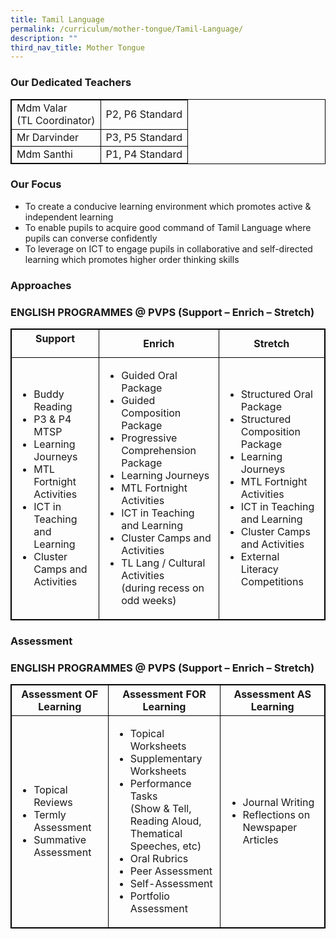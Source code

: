 ```yaml
---
title: Tamil Language
permalink: /curriculum/mother-tongue/Tamil-Language/
description: ""
third_nav_title: Mother Tongue
---
```

### Our Dedicated Teachers
 
<table style="width:100%">

  <tr>
    <td>Mdm Valar<br>(TL Coordinator)</td>
    <td>P2, P6 Standard</td>
  </tr>
  <tr>
    <td>Mr Darvinder</td>
    <td>P3, P5 Standard</td>
  </tr>
  <tr>
    <td>Mdm Santhi</td>
    <td>P1, P4 Standard</td>
  </tr>
</table>

### Our Focus
<ul>
<li>To create a conducive learning environment which promotes active & independent learning</li>
<li>To enable pupils to acquire good command of Tamil Language where pupils can converse confidently</li>
<li>To leverage on ICT to engage pupils in collaborative and self-directed learning which promotes higher order thinking skills</li>
</ul>

### Approaches

<style>
table, th, td {
  border:1px solid black;
}
</style>

<h3>ENGLISH PROGRAMMES @ PVPS (Support – Enrich – Stretch)</h3>

<table style="width:100%">
  <tr>
		<th>Support</p></th>
		<th>Enrich</span></th>
    <th>Stretch</th>
  </tr>
  <tr>
    <td><ul>
    <li>Buddy Reading</li>
    <li>P3 & P4 MTSP</li>
    <li>Learning Journeys</li>
    <li>MTL Fortnight Activities</li>
    <li>ICT in Teaching and Learning</li>
    <li>Cluster Camps and Activities</li></ul>
    </td>
    <td><ul>
    <li>Guided Oral Package</li>
    <li>Guided Composition Package</li>
    <li>Progressive Comprehension Package</li>
    <li>Learning Journeys</li>
    <li>MTL Fortnight Activities</li>
    <li>ICT in Teaching and Learning</li>
    <li>Cluster Camps and Activities</li>
    <li>TL Lang / Cultural Activities<br>
(during recess on odd weeks)
</li></ul>
    </td>
    <td><ul>
    <li>Structured Oral Package</li>
    <li>Structured Composition Package</li>
    <li>Learning Journeys</li>
    <li>MTL Fortnight Activities</li>
    <li>ICT in Teaching and Learning</li>
    <li>Cluster Camps and Activities</li>
    <li>External Literacy Competitions</li></ul>
    </td>
  </tr>
</table>

### Assessment

<style>
table, th, td {
  border:1px solid black;
}
</style>

<h3>ENGLISH PROGRAMMES @ PVPS (Support – Enrich – Stretch)</h3>

<table style="width:100%">
  <tr>
	<th>Assessment OF Learning</th>
	<th>Assessment FOR Learning</th>
    <th>Assessment AS Learning
</th>
  </tr>
  <tr>
    <td><ul>
    <li>Topical Reviews </li>
    <li>Termly Assessment</li>
    <li>Summative Assessment</li></ul>
    </td>
    <td><ul>
    <li>Topical Worksheets</li>
    <li>Supplementary Worksheets</li>
    <li>Performance Tasks<br>(Show & Tell, Reading Aloud,<br>Thematical Speeches, etc)</li>
    <li>Oral Rubrics</li>
    <li>Peer Assessment</li>
    <li>Self-Assessment</li>
    <li>Portfolio Assessment</li></ul>
    </td>
    <td><ul>
    <li>Journal Writing</li>
    <li>Reflections on Newspaper Articles</li></ul>
    </td>
  </tr>

</table>